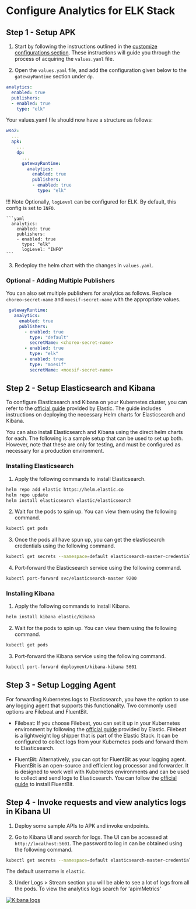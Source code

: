 # Configure Analytics for ELK Stack

## Step 1 - Setup APK

1. Start by following the instructions outlined in the <a href="../../../setup/Customize-Configurations" target="_blank">customize configurations section</a>. These instructions will guide you through the process of acquiring the `values.yaml` file.
   
2. Open the `values.yaml` file, and add the configuration given below to the `gatewayRuntime` section under `dp`. 
```yaml
analytics:
  enabled: true
  publishers:
  - enabled: true
    type: "elk"
```

Your values.yaml file should now have a structure as follows:
```yaml
wso2:
  ...
  apk:
    ...
    dp:
      ...
      gatewayRuntime:
        analytics:
          enabled: true
          publishers:
          - enabled: true
            type: "elk"
```

!!! Note
    Optionally, `logLevel` can be configured for ELK. By default, this config is set to `INFO`.

    ```yaml
      analytics:
        enabled: true
        publishers:
        - enabled: true
          type: "elk"
          logLevel: "INFO"
    ```

3. Redeploy the helm chart with the changes in `values.yaml`.

### Optional - Adding Multiple Publishers

You can also set multiple publishers for analytics as follows. Replace `choreo-secret-name` and `moesif-secret-name` with the appropriate values.

```yaml
 gatewayRuntime:
   analytics:
     enabled: true
     publishers:
       - enabled: true
         type: "default"
         secretName: <choreo-secret-name>
       - enabled: true
         type: "elk"
       - enabled: true
         type: "moesif"
         secretName: <moesif-secret-name>
```

## Step 2 - Setup Elasticsearch and Kibana

To configure Elasticsearch and Kibana on your Kubernetes cluster, you can refer to the [official guide](https://www.elastic.co/guide/en/cloud-on-k8s/current/k8s-stack-helm-chart.html) provided by Elastic. The guide includes instructions on deploying the necessary Helm charts for Elasticsearch and Kibana.

You can also install Elasticsearch and Kibana using the direct helm charts for each. The following is a sample setup that can be used to set up both. However, note that these are only for testing, and must be configured as necessary for a production environment.

### Installing Elasticsearch

1. Apply the following commands to install Elasticsearch.

```bash
helm repo add elastic https://helm.elastic.co
helm repo update
helm install elasticsearch elastic/elasticsearch
```

2. Wait for the pods to spin up. You can view them using the following command.
   
```bash
kubectl get pods
```

3. Once the pods all have spun up, you can get the elasticsearch credentials using the following command.
   
```bash
kubectl get secrets --namespace=default elasticsearch-master-credentials -ojsonpath='{.data.password}' | base64 -d
```

4. Port-forward the Elasticsearch service using the following command.
   
```bash
kubectl port-forward svc/elasticsearch-master 9200
```

### Installing Kibana

1. Apply the following commands to install Kibana.

```bash
helm install kibana elastic/kibana 
```

2. Wait for the pods to spin up. You can view them using the following command.

```bash
kubectl get pods
```

3. Port-forward the Kibana service using the following command.

```bash
kubectl port-forward deployment/kibana-kibana 5601
```

## Step 3 - Setup Logging Agent 

For forwarding Kubernetes logs to Elasticsearch, you have the option to use any logging agent that supports this functionality. Two commonly used options are Filebeat and FluentBit.

   - Filebeat: If you choose Filebeat, you can set it up in your Kubernetes environment by following the [official guide](https://www.elastic.co/guide/en/beats/filebeat/current/running-on-kubernetes.html) provided by Elastic. Filebeat is a lightweight log shipper that is part of the Elastic Stack. It can be configured to collect logs from your Kubernetes pods and forward them to Elasticsearch.

   - FluentBit: Alternatively, you can opt for FluentBit as your logging agent. FluentBit is an open-source and efficient log processor and forwarder. It is designed to work well with Kubernetes environments and can be used to collect and send logs to Elasticsearch. You can follow the [official guide](https://docs.fluentbit.io/manual/installation/kubernetes) to install FluentBit.


## Step 4 - Invoke requests and view analytics logs in Kibana UI

1. Deploy some sample APIs to APK and invoke endpoints.
   
2. Go to Kibana UI and search for logs. The UI can be accessed at `http://localhost:5601`. The password to log in can be obtained using the following command.
   
```bash
kubectl get secrets --namespace=default elasticsearch-master-credentials -ojsonpath='{.data.password}' | base64 -d
```

The default username is `elastic`.

3. Under Logs > Stream section you will be able to see a lot of logs from all the pods. To view the analytics logs search for 'apimMetrics'

[![Kibana logs](../../assets/img/analytics/kibana-logs-view.png)](../../assets/img/analytics/kibana-logs-view.png)

